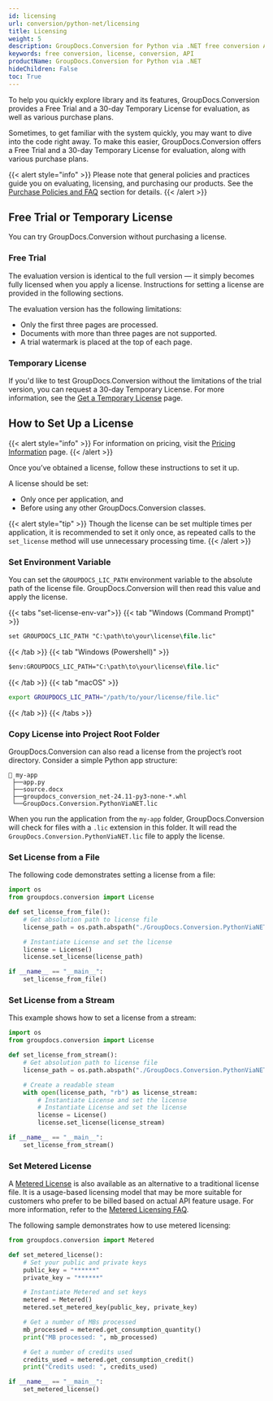 ```yaml
---
id: licensing
url: conversion/python-net/licensing
title: Licensing 
weight: 5
description: GroupDocs.Conversion for Python via .NET free conversion API version is available to evaluate the API which will be similar to licensed version but with few limitations.
keywords: free conversion, license, conversion, API
productName: GroupDocs.Conversion for Python via .NET
hideChildren: False
toc: True
---
```


To help you quickly explore library and its features, GroupDocs.Conversion provides a Free Trial and a 30-day Temporary License for evaluation, as well as various purchase plans.

Sometimes, to get familiar with the system quickly, you may want to dive into the code right away. To make this easier, GroupDocs.Conversion offers a Free Trial and a 30-day Temporary License for evaluation, along with various purchase plans.

{{< alert style="info" >}}
Please note that general policies and practices guide you on evaluating, licensing, and purchasing our products. See the [Purchase Policies and FAQ](https://purchase.groupdocs.com/policies/) section for details.
{{< /alert >}}

## Free Trial or Temporary License

You can try GroupDocs.Conversion without purchasing a license.

### Free Trial

The evaluation version is identical to the full version — it simply becomes fully licensed when you apply a license. Instructions for setting a license are provided in the following sections.

The evaluation version has the following limitations:
* Only the first three pages are processed.
* Documents with more than three pages are not supported.
* A trial watermark is placed at the top of each page.

### Temporary License

If you'd like to test GroupDocs.Conversion without the limitations of the trial version, you can request a 30-day Temporary License. For more information, see the [Get a Temporary License](https://purchase.groupdocs.com/temporary-license) page.

## How to Set Up a License

{{< alert style="info" >}}
For information on pricing, visit the [Pricing Information](https://purchase.groupdocs.com/pricing/) page.
{{< /alert >}}

Once you’ve obtained a license, follow these instructions to set it up. 

A license should be set:
- Only once per application, and
- Before using any other GroupDocs.Conversion classes.

{{< alert style="tip" >}}
Though the license can be set multiple times per application, it is recommended to set it only once, as repeated calls to the `set_license` method will use unnecessary processing time.
{{< /alert >}}

### Set Environment Variable

You can set the `GROUPDOCS_LIC_PATH` environment variable to the absolute path of the license file. GroupDocs.Conversion will then read this value and apply the license.

{{< tabs "set-license-env-var">}}
{{< tab "Windows (Command Prompt)" >}}
```ps
set GROUPDOCS_LIC_PATH "C:\path\to\your\license\file.lic"
```
{{< /tab >}}
{{< tab "Windows (Powershell)" >}}
```ps
$env:GROUPDOCS_LIC_PATH="C:\path\to\your\license\file.lic"
```
{{< /tab >}}
{{< tab "macOS" >}}
```bash
export GROUPDOCS_LIC_PATH="/path/to/your/license/file.lic"
```
{{< /tab >}}
{{< /tabs >}}

### Copy License into Project Root Folder

GroupDocs.Conversion can also read a license from the project’s root directory. Consider a simple Python app structure:

```Directory
📂 my-app
 ├──app.py
 ├──source.docx
 ├──groupdocs_conversion_net-24.11-py3-none-*.whl
 └──GroupDocs.Conversion.PythonViaNET.lic
```

When you run the application from the `my-app` folder, GroupDocs.Conversion will check for files with a `.lic` extension in this folder. It will read the `GroupDocs.Conversion.PythonViaNET.lic` file to apply the license.

### Set License from a File

The following code demonstrates setting a license from a file:

```python
import os
from groupdocs.conversion import License

def set_license_from_file():
    # Get absolution path to license file
    license_path = os.path.abspath("./GroupDocs.Conversion.PythonViaNET.lic")

    # Instantiate License and set the license
    license = License()
    license.set_license(license_path)

if __name__ == "__main__":
    set_license_from_file()
```

### Set License from a Stream

This example shows how to set a license from a stream:

```python
import os
from groupdocs.conversion import License

def set_license_from_stream():
    # Get absolution path to license file
    license_path = os.path.abspath("./GroupDocs.Conversion.PythonViaNET.lic")

    # Create a readable steam
    with open(license_path, "rb") as license_stream:
        # Instantiate License and set the license
        # Instantiate License and set the license
        license = License()
        license.set_license(license_stream)

if __name__ == "__main__":
    set_license_from_stream()
```

### Set Metered License

A [Metered License](https://reference.groupdocs.com/conversion/python-net/groupdocs.conversion/metered) is also available as an alternative to a traditional license file. It is a usage-based licensing model that may be more suitable for customers who prefer to be billed based on actual API feature usage. For more information, refer to the [Metered Licensing FAQ](https://purchase.groupdocs.com/faqs/licensing/metered).

The following sample demonstrates how to use metered licensing:

```python
from groupdocs.conversion import Metered

def set_metered_license():
    # Set your public and private keys
    public_key = "******" 
    private_key = "******" 

    # Instantiate Metered and set keys
    metered = Metered()
    metered.set_metered_key(public_key, private_key)

    # Get a number of MBs processed 
    mb_processed = metered.get_consumption_quantity()
    print("MB processed: ", mb_processed)

    # Get a number of credits used
    credits_used = metered.get_consumption_credit()
    print("Credits used: ", credits_used)

if __name__ == "__main__":
    set_metered_license()
```
